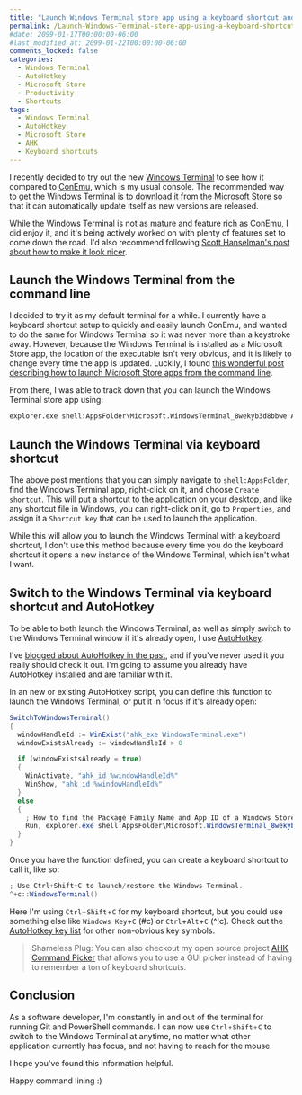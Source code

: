 ```yaml
---
title: "Launch Windows Terminal store app using a keyboard shortcut and AutoHotkey"
permalink: /Launch-Windows-Terminal-store-app-using-a-keyboard-shortcut-and-AutoHotkey/
#date: 2099-01-17T00:00:00-06:00
#last_modified_at: 2099-01-22T00:00:00-06:00
comments_locked: false
categories:
  - Windows Terminal
  - AutoHotkey
  - Microsoft Store
  - Productivity
  - Shortcuts
tags:
  - Windows Terminal
  - AutoHotkey
  - Microsoft Store
  - AHK
  - Keyboard shortcuts
---
```


I recently decided to try out the new [Windows Terminal](https://github.com/microsoft/terminal) to see how it compared to [ConEmu](https://conemu.github.io), which is my usual console.
The recommended way to get the Windows Terminal is to [download it from the Microsoft Store](https://www.microsoft.com/en-us/p/windows-terminal/9n0dx20hk701) so that it can automatically update itself as new versions are released.

While the Windows Terminal is not as mature and feature rich as ConEmu, I did enjoy it, and it's being actively worked on with plenty of features set to come down the road.
I'd also recommend following [Scott Hanselman's post about how to make it look nicer](https://www.hanselman.com/blog/HowToMakeAPrettyPromptInWindowsTerminalWithPowerlineNerdFontsCascadiaCodeWSLAndOhmyposh.aspx).

## Launch the Windows Terminal from the command line

I decided to try it as my default terminal for a while.
I currently have a keyboard shortcut setup to quickly and easily launch ConEmu, and wanted to do the same for Windows Terminal so it was never more than a keystroke away.
However, because the Windows Terminal is installed as a Microsoft Store app, the location of the executable isn't very obvious, and it is likely to change every time the app is updated.
Luckily, I found [this wonderful post describing how to launch Microsoft Store apps from the command line](https://answers.microsoft.com/en-us/windows/forum/windows_10-windows_store/starting-windows-10-store-app-from-the-command/836354c5-b5af-4d6c-b414-80e40ed14675).

From there, I was able to track down that you can launch the Windows Terminal store app using:

```cmd
explorer.exe shell:AppsFolder\Microsoft.WindowsTerminal_8wekyb3d8bbwe!App
```

## Launch the Windows Terminal via keyboard shortcut

The above post mentions that you can simply navigate to `shell:AppsFolder`, find the Windows Terminal app, right-click on it, and choose `Create shortcut`.
This will put a shortcut to the application on your desktop, and like any shortcut file in Windows, you can right-click on it, go to `Properties`, and assign it a `Shortcut key` that can be used to launch the application.

While this will allow you to launch the Windows Terminal with a keyboard shortcut, I don't use this method because every time you do the keyboard shortcut it opens a new instance of the Windows Terminal, which isn't what I want.

## Switch to the Windows Terminal via keyboard shortcut and AutoHotkey

To be able to both launch the Windows Terminal, as well as simply switch to the Windows Terminal window if it's already open, I use [AutoHotkey](https://www.autohotkey.com).

I've [blogged about AutoHotkey in the past](https://blog.danskingdom.com/categories/#autohotkey), and if you've never used it you really should check it out.
I'm going to assume you already have AutoHotkey installed and are familiar with it.

In an new or existing AutoHotkey script, you can define this function to launch the Windows Terminal, or put it in focus if it's already open:

```csharp
SwitchToWindowsTerminal()
{
  windowHandleId := WinExist("ahk_exe WindowsTerminal.exe")
  windowExistsAlready := windowHandleId > 0

  if (windowExistsAlready = true)
  {
    WinActivate, "ahk_id %windowHandleId%"
    WinShow, "ahk_id %windowHandleId%"
  }
  else
  {
    ; How to find the Package Family Name and App ID of a Windows Store app to launch it from the command line: https://answers.microsoft.com/en-us/windows/forum/windows_10-windows_store/starting-windows-10-store-app-from-the-command/836354c5-b5af-4d6c-b414-80e40ed14675
    Run, explorer.exe shell:AppsFolder\Microsoft.WindowsTerminal_8wekyb3d8bbwe!App
  }
}
```

Once you have the function defined, you can create a keyboard shortcut to call it, like so:

```csharp
; Use Ctrl+Shift+C to launch/restore the Windows Terminal.
^+c::WindowsTerminal()
```

Here I'm using `Ctrl`+`Shift`+`C` for my keyboard shortcut, but you could use something else like `Windows Key`+`C` (#c) or `Ctrl`+`Alt`+`C` (^!c).
Check out the [AutoHotkey key list](https://www.autohotkey.com/docs/KeyList.htm) for other non-obvious key symbols.

> Shameless Plug: You can also checkout my open source project [AHK Command Picker](https://github.com/deadlydog/AHKCommandPicker) that allows you to use a GUI picker instead of having to remember a ton of keyboard shortcuts.

## Conclusion

As a software developer, I'm constantly in and out of the terminal for running Git and PowerShell commands.
I can now use `Ctrl`+`Shift`+`C` to switch to the Windows Terminal at anytime, no matter what other application currently has focus, and not having to reach for the mouse.

I hope you've found this information helpful.

Happy command lining :)
